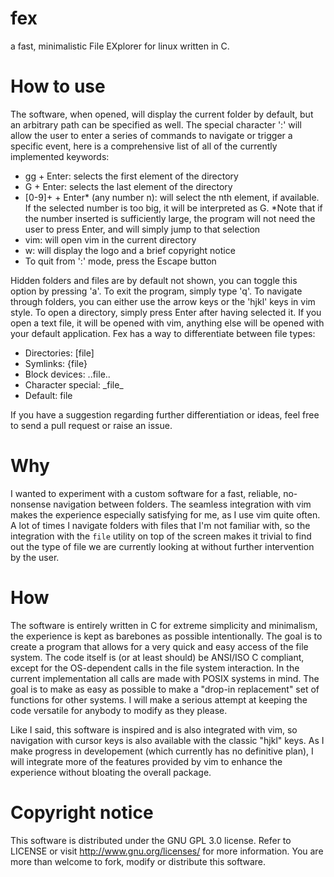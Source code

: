 # fex
a fast, minimalistic File EXplorer for linux written in C.

# How to use
The software, when opened, will display the current folder by default, but an arbitrary path can be specified as well.
The special character ':' will allow the user to enter a series of commands to navigate or trigger a specific event, here is a comprehensive list of all of the currently implemented keywords:
- gg + Enter: selects the first element of the directory
- G + Enter: selects the last element of the directory
- [0-9]+ + Enter* (any number n): will select the nth element, if available. If the selected number is too big, it will be interpreted as G. *Note that if the number inserted is sufficiently large, the program will not need the user to press Enter, and will simply jump to that selection
- vim: will open vim in the current directory
- w: will display the logo and a brief copyright notice
- To quit from ':' mode, press the Escape button

Hidden folders and files are by default not shown, you can toggle this option by pressing 'a'.
To exit the program, simply type 'q'. To navigate through folders, you can either use the arrow keys or the 'hjkl' keys in vim style. To open a directory, simply press Enter after having selected it. If you open a text file, it will be opened with vim, anything else will be opened with your default application. Fex has a way to differentiate between file types:
- Directories: [file]
- Symlinks: {file}
- Block devices: ..file..
- Character special: \_file\_
- Default: file

If you have a suggestion regarding further differentiation or ideas, feel free to send a pull request or raise an issue.

# Why
I wanted to experiment with a custom software for a fast, reliable, no-nonsense navigation between folders.
The seamless integration with vim makes the experience especially satisfying for me, as I use vim quite often.
A lot of times I navigate folders with files that I'm not familiar with, so the integration with the `file` utility on top of the screen makes it trivial to find out the type of file we are currently looking at without further intervention by the user.

# How
The software is entirely written in C for extreme simplicity and minimalism, the experience is kept as barebones as possible intentionally.
The goal is to create a program that allows for a very quick and easy access of the file system. 
The code itself is (or at least should) be ANSI/ISO C compliant, except for the OS-dependent calls in the file system interaction. In the current implementation all calls are made with POSIX systems in mind. The goal is to make as easy as possible to make a "drop-in replacement" set of functions for other systems. I will make a serious attempt at keeping the code versatile for anybody to modify as they please.

Like I said, this software is inspired and is also integrated with vim, so navigation with cursor keys is also available with the classic "hjkl" keys. As I make progress in developement (which currently has no definitive plan), I will integrate more of the features provided by vim to enhance the experience without bloating the overall package.

# Copyright notice

This software is distributed under the GNU GPL 3.0 license. Refer to LICENSE or visit <http://www.gnu.org/licenses/> for more information.
You are more than welcome to fork, modify or distribute this software.
